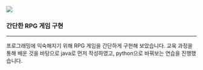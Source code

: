 <img src="https://capsule-render.vercel.app/api?type=waving&color=auto&height=200&section=header&text=miniProject&fontSize=60&fontAlign=77"/>

### 간단한 RPG 게임 구현

___

프로그래밍에 익숙해지기 위해 RPG 게임을 간단하게 구현해 보았습니다.
교육 과정을 통해 배운 것을 바탕으로 java로 먼저 작성하였고,
python으로 바꿔보는 연습을 진행했습니다.
